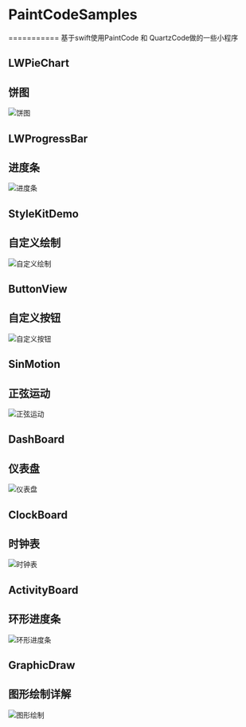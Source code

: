 # PaintCodeSamples
===========
基于swift使用PaintCode 和 QuartzCode做的一些小程序


LWPieChart
-------
## 饼图
![饼图](./doc/PieChart.gif)

LWProgressBar
-------
## 进度条
![进度条](./doc/ProgressBar.gif)

StyleKitDemo
-------
## 自定义绘制
![自定义绘制](./doc/SimpleDraw.gif)

ButtonView
-------
## 自定义按钮
![自定义按钮](./doc/ButtonView.gif)

SinMotion
-------
## 正弦运动
![正弦运动](./doc/SinMotion.gif)

DashBoard
-------
## 仪表盘
![仪表盘](./doc/DashBoard.gif)

ClockBoard
-------
## 时钟表
![时钟表](./doc/ClockBoard.gif)

ActivityBoard
-------
## 环形进度条
![环形进度条](./doc/ActivityBoard.gif)

GraphicDraw
-------
## 图形绘制详解 
![图形绘制](./doc/GraphicDraw.gif)



